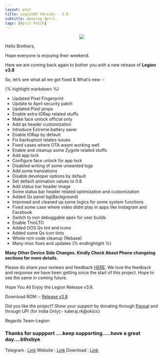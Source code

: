 ```yaml
---
layout: post
title: LegionOS Version - 3.8
subtitle: Amazing April.
tags: [April Patch]
---
```


<p align="center">
<img  src="https://i.imgur.com/6qCMrc2.png">
</p>

Hello Brothers,

Hope everyone is enjoying their weekend. 

Here we are coming back again to bother you with a new release of **Legion v3.8**

So, let’s see what all we got fixed & What’s new -:

{% highlight markdown %}
*  Updated Pixel Fingerprint
*  Update to April security patch
*  Updated Pixel props
*  Enable extra IORap related stuffs
*  Make face unlock official only
*  Add qs header customization
*  Introduce Extreme battery saver
*  Enable IORap by default
*  Fix backuptool relates issues
*  Fixed cases where OTA wasnt working well
*  Enable and cleanup some Zygote related stuffs
*  Add app lock
*  Configure face unlock for app lock
*  Disabled writing of some unwanted logs
*  Add some translations
*  Disable developer options by default
*  Set default animation values to 0.8
*  Add status bar header image
*  Some status bar header related optimization and customization
*  Added Qs panel bg(Background)
*  Improved and cleaned up some logics for some system functions
*  Fixed some case where video didnt play in apps like Instagram and Facebook
*  Switch to non debuggable apex for user builds
*  Enable ThinLTO
*  Added OOS Qs tint and icons
*  Added some Qs icon tints
*  Whole rom code cleanup (Rebase)
*  Many misc fixes and updates
{% endhighlight %}

**Many Other Device Side Changes. Kindly Check About Phone changelog sections for more details.**


Please do share your reviews and feedback [HERE](https://sourceforge.net/projects/legionrom/reviews). We love the feedback and response we have been getting since the start of this project. Hope to see the same in coming future.

Hope You All Enjoy the Legion Release v3.8.

Download ROM :- [Release v3.8](https://sourceforge.net/projects/legionrom/files) 

Did you like the project? Show your support by donating through [Paypal](https://paypal.me/rajkale99) and  through UPI (for India Only):- kaleraj.rk@okicici

Regards
Team-Legion


### Thanks for suppport ....keep supporting.....have a great day....kthxbye

Telegram  : [Link](https://t.me/legionos)
Website    : [Link](https://legionos.org/)
Download : [Link](https://legionos.org/download.html)
